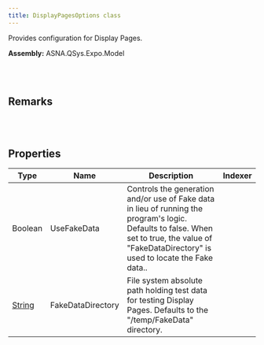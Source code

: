 ```yaml
---
title: DisplayPagesOptions class
---
```


Provides configuration for Display Pages.

**Assembly:** ASNA.QSys.Expo.Model

<br>
<br>

## Remarks

<br>
<br>

## Properties

| Type | Name | Description | Indexer
| --- | --- | --- | --- 
| Boolean | UseFakeData | Controls the generation and/or use of Fake data in lieu of running the program's logic. Defaults to false.  When set to true, the value of "FakeDataDirectory" is used to locate the Fake data.. | 
| [String](https://docs.microsoft.com/en-us/dotnet/api/system.string?view=net-5.0) | FakeDataDirectory | File system absolute path holding test data for testing Display Pages. Defaults to the "/temp/FakeData" directory. | 

<br>
<br>

